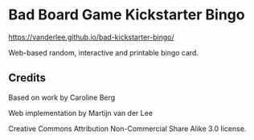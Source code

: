 # Bad Board Game Kickstarter Bingo
https://vanderlee.github.io/bad-kickstarter-bingo/

Web-based random, interactive and printable bingo card.

## Credits
Based on work by Caroline Berg

Web implementation by Martijn van der Lee

Creative Commons Attribution Non-Commercial Share Alike 3.0 license.